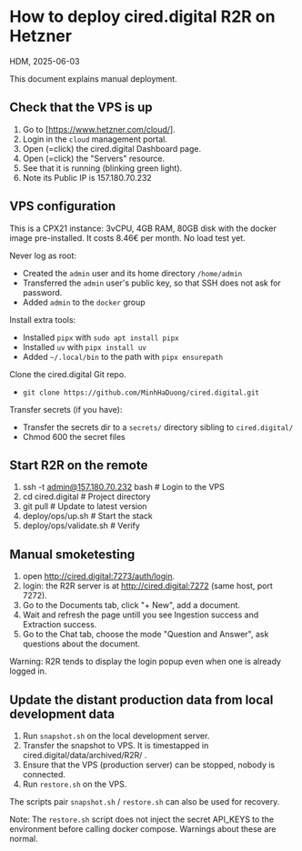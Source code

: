 # How to deploy cired.digital R2R on Hetzner

HDM, 2025-06-03

This document explains manual deployment.

## Check that the VPS is up

1. Go to [https://www.hetzner.com/cloud/].
2. Login in the `cloud` management portal.
3. Open (=click) the cired.digital Dashboard page.
4. Open (=click) the "Servers" resource.
5. See that it is running (blinking green light).
6. Note its Public IP is 157.180.70.232

## VPS configuration

This is a CPX21 instance: 3vCPU, 4GB RAM, 80GB disk
with the docker image pre-installed.
It costs 8.46€ per month.
No load test yet.

Never log as root:

- Created the `admin` user and its home directory `/home/admin`
- Transferred the `admin` user's public key, so that SSH does not ask for password.
- Added `admin` to the `docker` group

Install extra tools:

- Installed `pipx` with `sudo apt install pipx`
- Installed `uv` with `pipx install uv`
- Added `~/.local/bin` to the path with `pipx ensurepath`

Clone the cired.digital Git repo.
- `git clone https://github.com/MinhHaDuong/cired.digital.git`

Transfer secrets (if you have):

- Transfer the secrets dir to a `secrets/` directory sibling to `cired.digital/`
- Chmod 600 the secret files

## Start R2R on the remote

1. ssh -t admin@157.180.70.232 bash     # Login to the VPS
2. cd cired.digital                     # Project directory
3. git pull                             # Update to latest version
4. deploy/ops/up.sh                     # Start the stack
5. deploy/ops/validate.sh               # Verify

## Manual smoketesting

1. open http://cired.digital:7273/auth/login.
2. login: the R2R server is at http://cired.digital:7272 (same host, port 7272).
3. Go to the Documents tab, click "+ New", add a document.
4. Wait and refresh the page untill you see Ingestion success and Extraction success.
5. Go to the Chat tab, choose the mode "Question and Answer", ask questions about the document.

Warning: R2R tends to display the login popup even when one is already logged in.

## Update the distant production data from local development data

1. Run `snapshot.sh` on the local development server.
2. Transfer the snapshot to VPS. It is timestapped in cired.digital/data/archived/R2R/ .
3. Ensure that the VPS (production server) can be stopped, nobody is connected.
4. Run `restore.sh` on the VPS.

The scripts pair `snapshot.sh` / `restore.sh` can also be used for recovery.

Note: The `restore.sh` script does not inject the secret API_KEYS to the environment before calling docker compose. Warnings about these are normal.
